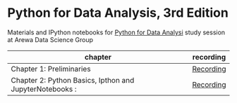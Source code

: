 # Python for Data Analysis, 3rd Edition

Materials and IPython notebooks for [Python for Data Analysi](https://wesmckinney.com/book/python-basics.html) study session at Arewa Data Science Group



| chapter  | recording |
| ------------- | ------------- |
| Chapter 1: Preliminaries  | [Recording](https://www.youtube.com/watch?v=aJOEUBnf0RY)   |
| Chapter 2: Python Basics, Ipthon and JupyterNotebooks :  | [Recording](https://www.youtube.com/channel/UCcwTXA7MKv_Y-6RzIFs9bHg)|
